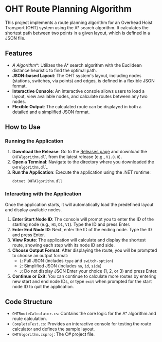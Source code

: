 # OHT Route Planning Algorithm

This project implements a route planning algorithm for an Overhead Hoist Transport (OHT) system using the A* search algorithm. It calculates the shortest path between two points in a given layout, which is defined in a JSON file.

## Features

-   **A* Algorithm**: Utilizes the A* search algorithm with the Euclidean distance heuristic to find the optimal path.
-   **JSON-based Layout**: The OHT system's layout, including nodes (stations, switches, via points) and edges, is defined in a flexible JSON format.
-   **Interactive Console**: An interactive console allows users to load a layout, view available nodes, and calculate routes between any two nodes.
-   **Flexible Output**: The calculated route can be displayed in both a detailed and a simplified JSON format.

## How to Use

### Running the Application

1.  **Download the Release**: Go to the [Releases page](https://github.com/kivxxx/OHT_algorithm_Astar/releases) and download the `OHTAlgorithm.dll` from the latest release (e.g., `V1.0.0`).
2.  **Open a Terminal**: Navigate to the directory where you downloaded the `OHTAlgorithm.dll`.
3.  **Run the Application**: Execute the application using the .NET runtime:
    ```bash
    dotnet OHTAlgorithm.dll
    ```

### Interacting with the Application

Once the application starts, it will automatically load the predefined layout and display available nodes.

1.  **Enter Start Node ID**: The console will prompt you to enter the ID of the starting node (e.g., `H1`, `D1`, `V1`). Type the ID and press Enter.
2.  **Enter End Node ID**: Next, enter the ID of the ending node. Type the ID and press Enter.
3.  **View Route**: The application will calculate and display the shortest route, showing each step with its node ID and side.
4.  **Choose Output Format**: After displaying the route, you will be prompted to choose an output format:
    -   `1`: Full JSON (includes `type` and `switch-option`)
    -   `2`: Simplified JSON (includes `no`, `id`, `side`)
    -   `3`: Do not display JSON
    Enter your choice (1, 2, or 3) and press Enter.
5.  **Continue or Exit**: You can continue to calculate more routes by entering new start and end node IDs, or type `exit` when prompted for the start node ID to quit the application.

## Code Structure

-   `OHTRouteCalculator.cs`: Contains the core logic for the A* algorithm and route calculation.
-   `CompleteTest.cs`: Provides an interactive console for testing the route calculator and defines the sample layout.
-   `OHTAlgorithm.csproj`: The C# project file.